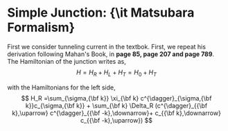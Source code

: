 
# Simple Junction: {\it Matsubara Formalism}

First we consider tunneling current in the textbok. First, we repeat his derivation following Mahan's Book, in **page 85, page 207 and page 789**. The Hamiltonian of the junction writes as,
$$
H=H_{R}+H_L+H_T=H_0+H_T
$$

with the Hamiltonians for the left side,
$$
H_R =\sum_{\sigma,{\bf k}} \xi_{\bf k} c^{\dagger}_{\sigma,{\bf k}}c_{\sigma,{\bf k}}
+
\sum_{\bf k} \Delta_R (c^{\dagger}_{{\bf k},\uparrow} c^{\dagger}_{{\bf -k},\downarrow}+ c_{{\bf k},\downarrow} c_{{\bf -k},\uparrow})
$$





```python

```
